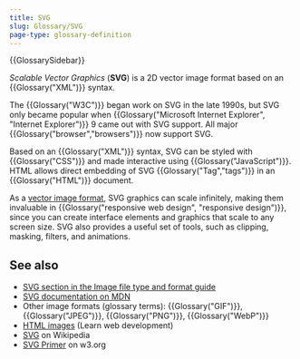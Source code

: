 ```yaml
---
title: SVG
slug: Glossary/SVG
page-type: glossary-definition
---
```


{{GlossarySidebar}}

_Scalable Vector Graphics_ (**SVG**) is a 2D vector image format based on an {{Glossary("XML")}} syntax.

The {{Glossary("W3C")}} began work on SVG in the late 1990s, but SVG only became popular when {{Glossary("Microsoft Internet Explorer", "Internet Explorer")}} 9 came out with SVG support. All major {{Glossary("browser","browsers")}} now support SVG.

Based on an {{Glossary("XML")}} syntax, SVG can be styled with {{Glossary("CSS")}} and made interactive using {{Glossary("JavaScript")}}. HTML allows direct embedding of SVG {{Glossary("Tag","tags")}} in an {{Glossary("HTML")}} document.

As a [vector image format](https://en.wikipedia.org/wiki/Vector_graphics), SVG graphics can scale infinitely, making them invaluable in {{Glossary("responsive web design", "responsive design")}}, since you can create interface elements and graphics that scale to any screen size. SVG also provides a useful set of tools, such as clipping, masking, filters, and animations.

## See also

- [SVG section in the Image file type and format guide](/en-US/docs/Web/Media/Guides/Formats/Image_types#svg_scalable_vector_graphics)
- [SVG documentation on MDN](/en-US/docs/Web/SVG)
- Other image formats (glossary terms): {{Glossary("GIF")}}, {{Glossary("JPEG")}}, {{Glossary("PNG")}}, {{Glossary("WebP")}}
- [HTML images](/en-US/docs/Learn_web_development/Core/Structuring_content/HTML_images) (Learn web development)
- [SVG](https://en.wikipedia.org/wiki/SVG) on Wikipedia
- [SVG Primer](https://www.w3.org/Graphics/SVG/IG/resources/svgprimer.html) on w3.org
